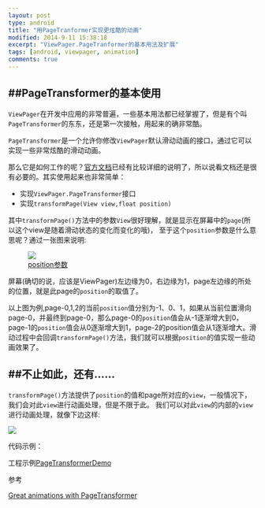 ```yaml
---
layout: post
type: android
title: "用PageTranformer实现更炫酷的动画"
modified: 2014-9-11 15:38:18
excerpt: "ViewPager.PageTranformer的基本用法及扩展"
tags: [android, viewpager, animation]
comments: true
---
```


##PageTransformer的基本使用
-----
`ViewPager`在开发中应用的非常普遍，一些基本用法都已经掌握了，但是有个叫`PageTransformer`的东东，还是第一次接触，用起来的确非常酷。

`PageTransformer`是一个允许你修改`ViewPager`默认滑动动画的接口，通过它可以实现一些非常炫酷的滑动动画。

那么它是如何工作的呢？[官方文档](http://developer.android.com/training/animation/screen-slide.html#pagetransformer)已经有比较详细的说明了，所以说看文档还是很有必要的。其实使用起来也非常简单：

- 实现`ViewPager.PageTransformer`接口
- 实现`transformPage(View view,float position)`

其中`transformPage()`方法中的参数`View`很好理解，就是显示在屏幕中的`page`(所以这个view是随着滑动状态的变化而变化的哦)，
至于这个`position`参数是什么意思呢？通过一张图来说明:

<figure>
	<a href="/blog/images/page_transformer1.png"><img src="/blog/images/page_transformer1.png"></a>
	<figcaption><a href="/blog/images/page_transformer1.png" title="view绘制流程">position参数</a></figcaption>
</figure>

屏幕(确切的说，应该是ViewPager)左边缘为0，右边缘为1，page左边缘的所处的位置，就是此page的`position`的取值了。

以上图为例,page-0,1,2的当前`position`值分别为-1、0、1，如果从当前位置滑向page-0，并最终到page-0，那么page-0的`position`值会从-1逐渐增大到0，page-1的`position`值会从0逐渐增大到1，page-2的position值会从1逐渐增大。滑动过程中会回调`transformPage()`方法，我们就可以根据`position`的值实现一些动画效果了。

##不止如此，还有……
-----
`transformPage()`方法提供了`position`的值和page所对应的`view`，一般情况下，我们会对此`view`进行动画处理，但是不限于此。
我们可以对此`view`的内部的`view`进行动画处理，就像下边这样:

![](https://d262ilb51hltx0.cloudfront.net/max/600/1*zD4p2a5gBqt63PQH9ZLNdQ.gif)

代码示例：

<script src="https://gist.github.com/anonymous/d93f16ea8f5639615cce.js"></script>

工程示例[PageTransformerDemo](https://github.com/chiemy/PageTransformerDemo)

参考

[Great animations with PageTransformer](https://medium.com/@BashaChris/the-android-viewpager-has-become-a-fairly-popular-component-among-android-apps-its-simple-6bca403b16d4 "Great animations with PageTransformer")